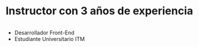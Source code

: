 
<!DOCTYPE html>
<html lang="en">
<head>
    <meta charset="UTF-8">
    <meta http-equiv="X-UA-Compatible" content="IE=edge">
    <meta name="viewport" content="width=device-width, initial-scale=1.0">
    <link rel="stylesheet" href="./style.css">
</head>
<body>


<h1>Instructor con 3 años de experiencia</h1>
<img src="https://i.postimg.cc/BnhK7wrf/logo-desarrollador.jpg)](https://postimg.cc/RWHhNGCg" alt="">
 
<ul>
  <li>Desarrollador Front-End</li>
  <li>Estudiante Universitario ITM</li>
</ul>

</body>
</html>
